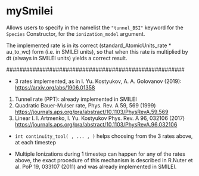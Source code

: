 # mySmilei
Allows users to specify in the namelist the ```"tunnel_BSI"``` keyword for the ```Species``` Constructor, for the ```ionization_model``` argument.

The implemented rate is in its correct (standard_AtomicUnits_rate * au_to_wc) form (i.e. in SMILEI units), so that when this rate is multiplied by dt (always in SMILEI units) yields a correct result.

######################################################


* 3 rates implemented, as in I. Yu. Kostyukov, A. A. Golovanov (2019): https://arxiv.org/abs/1906.01358
1. Tunnel rate (PPT): already implemented in SMILEI
2. Quadratic Bauer-Mulser rate, Phys. Rev. A 59, 569 (1999) https://journals.aps.org/pra/abstract/10.1103/PhysRevA.59.569
3. Linear I. I. Artmenko, I. Yu. Kostyukov Phys. Rev. A 96, 032106 (2017) https://journals.aps.org/pra/abstract/10.1103/PhysRevA.96.032106

* ```int continuity_tool( , ... , )``` helps choosing from the 3 rates above, at each timestep

* Multiple Ionizations during 1 timestep can happen for any of the rates above, the exact procedure of this mechanism is described in R.Nuter et al. PoP 19, 033107 (2011) and was already implemented in SMILEI.
